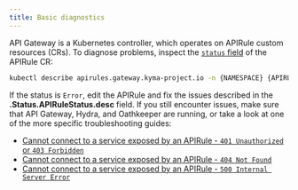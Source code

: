 ```yaml
---
title: Basic diagnostics
---
```


API Gateway is a Kubernetes controller, which operates on APIRule custom resources (CRs). To diagnose problems, inspect the [`status` field](../../../../05-technical-reference/00-custom-resources/apix-01-apirule.md#status-codes) of the APIRule CR:

   ```bash
   kubectl describe apirules.gateway.kyma-project.io -n {NAMESPACE} {APIRULE_NAME}
   ```

If the status is `Error`, edit the APIRule and fix the issues described in the **.Status.APIRuleStatus.desc** field. If you still encounter issues, make sure that API Gateway, Hydra, and Oathkeeper are running, or take a look at one of the more specific troubleshooting guides:

- [Cannot connect to a service exposed by an APIRule - `401 Unauthorized` or `403 Forbidden`](./apix-01-02-401-unauthorized-403-forbidden.md)
- [Cannot connect to a service exposed by an APIRule - `404 Not Found`](./apix-01-03-404-not-found.md)
- [Cannot connect to a service exposed by an APIRule - `500 Internal Server Error`](./apix-01-04-500-server-error.md)